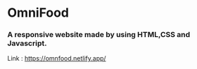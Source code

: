 # OmniFood

### A responsive website made by using HTML,CSS and Javascript.

Link : https://omnfood.netlify.app/
